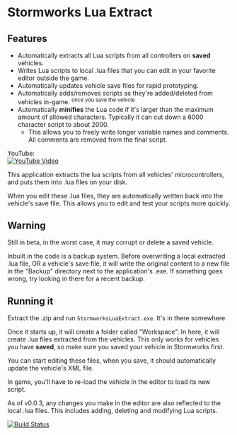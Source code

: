 # Stormworks Lua Extract

## Features

* Automatically extracts all Lua scripts from all controllers on **saved** vehicles.
* Writes Lua scripts to local .lua files that you can edit in your favorite editor outside the game.
* Automatically updates vehicle save files for rapid prototyping.
* Automatically adds/removes scripts as they're added/deleted from vehicles in-game. <sup>once you save the vehicle</sup>
* Automatically **minifies** the Lua code if it's larger than the maximum amount of allowed characters. Typically it can cut down a 6000 character script to about 2000.
	* This allows you to freely write longer variable names and comments.  
	All comments are removed from the final script.

YouTube:  
[![YouTube Video](https://img.youtube.com/vi/9sFofudtIb0/0.jpg)](https://www.youtube.com/watch?v=9sFofudtIb0)

This application extracts the lua scripts from all vehicles' microcontrollers, and puts them into .lua files on your disk.

When you edit these .lua files, they are automatically written back into the vehicle's save file. This allows you to edit and test your scripts more quickly.

## Warning
Still in beta, in the worst case, it may corrupt or delete a saved vehicle.

Inbuilt in the code is a backup system. Before overwriting a local extracted .lua file, OR a vehicle's save file, it will write the original content to a new file in the "Backup" directory next to the application's .exe. If something goes wrong, try looking in there for a recent backup.

## Running it
Extract the .zip and run `StormworksLuaExtract.exe`. It's in there somewhere.

Once it starts up, it will create a folder called "Workspace". In here, it will create .lua files extracted from the vehicles.
This only works for vehicles you have **saved**, so make sure you saved your vehicle in Stormworks first.

You can start editing these files, when you save, it should automatically update the vehicle's XML file.

In game, you'll have to re-load the vehicle in the editor to load its new script.

As of v0.0.3, any changes you make in the editor are also reflected to the local .lua files. This includes adding, deleting and modifying Lua scripts.

[![Build Status](https://travis-ci.com/Rene-Sackers/StormworksLuaExtract.svg?branch=master)](https://travis-ci.com/Rene-Sackers/StormworksLuaExtract)